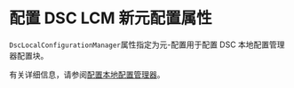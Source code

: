 # 配置 DSC LCM 新元配置属性

`DscLocalConfigurationManager`属性指定为元-配置用于配置 DSC 本地配置管理器配置块。 

有关详细信息，请参阅[配置本地配置管理器](https://msdn.microsoft.com/powershell/dsc/metaconfig)。